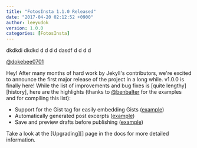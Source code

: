 ```yaml
---
title: "FotosInsta 1.1.0 Released"
date: "2017-04-20 02:12:52 +0900"
author: leeyudok
version: 1.0.0
categories: [FotosInsta]
---
```

dkdkdi
dkdkd
d
d 
d
d
dasdf
d
d
d
d

[@dokebee0701](https://twitter.com/dokebee0701)


Hey! After many months of hard work by Jekyll's contributors, we're excited
to announce the first major release of the project in a long while. v1.0.0 is
finally here! While the list of improvements and bug fixes is [quite lengthy][history],
here are the highlights (thanks to [@benbalter](https://twitter.com/BenBalter) for the
examples and for compiling this list):

- Support for the Gist tag for easily embedding Gists ([example](https://gist.github.com/benbalter/5555251))
- Automatically generated post excerpts ([example](https://gist.github.com/benbalter/5555369))
- Save and preview drafts before publishing ([example](https://gist.github.com/benbalter/5555992))

Take a look at the [Upgrading][] page in the docs for more detailed information.
